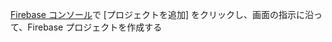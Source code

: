 [Firebase コンソール](https://console.firebase.google.com/)で [プロジェクトを追加] をクリックし、画面の指示に沿って、Firebase プロジェクトを作成する